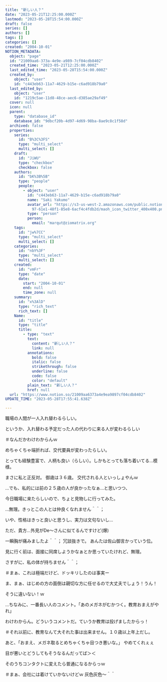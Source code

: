 ```yaml
---
title: "新しい人？"
date: "2023-05-21T12:25:00.000Z"
lastmod: "2023-05-28T15:54:00.000Z"
draft: false
series: []
authors: []
tags: []
categories: []
created: "2004-10-01"
NOTION_METADATA:
  object: "page"
  id: "21009aa6-373a-4e9e-a989-7cf04cdb8402"
  created_time: "2023-05-21T12:25:00.000Z"
  last_edited_time: "2023-05-28T15:54:00.000Z"
  created_by:
    object: "user"
    id: "c443eb63-11a7-4629-b15e-c6ad918b79a0"
  last_edited_by:
    object: "user"
    id: "1219c5ae-11d8-48ce-aec6-d385ae29af49"
  cover: null
  icon: null
  parent:
    type: "database_id"
    database_id: "9dbcf20b-4d97-4d69-98ba-8ae9c8c1f58d"
  archived: false
  properties:
    series:
      id: "B%3C%3FS"
      type: "multi_select"
      multi_select: []
    draft:
      id: "JiWU"
      type: "checkbox"
      checkbox: false
    authors:
      id: "bK%3B%5B"
      type: "people"
      people:
        - object: "user"
          id: "c443eb63-11a7-4629-b15e-c6ad918b79a0"
          name: "Saki Yakumo"
          avatar_url: "https://s3-us-west-2.amazonaws.com/public.notion-static.com/3ad1c4\
            97-61e1-48f1-85e8-6acf4c4fdb2d/maoh_icon_twitter_400x400.png"
          type: "person"
          person:
            email: "marqut@ziomatrix.org"
    tags:
      id: "jw%7CC"
      type: "multi_select"
      multi_select: []
    categories:
      id: "nbY%3F"
      type: "multi_select"
      multi_select: []
    created:
      id: "vmFr"
      type: "date"
      date:
        start: "2004-10-01"
        end: null
        time_zone: null
    summary:
      id: "x%3AlD"
      type: "rich_text"
      rich_text: []
    Name:
      id: "title"
      type: "title"
      title:
        - type: "text"
          text:
            content: "新しい人？"
            link: null
          annotations:
            bold: false
            italic: false
            strikethrough: false
            underline: false
            code: false
            color: "default"
          plain_text: "新しい人？"
          href: null
  url: "https://www.notion.so/21009aa6373a4e9ea9897cf04cdb8402"
UPDATE_TIME: "2023-05-28T17:55:41.638Z"

---
```

<link rel="stylesheet" href="https://cdn.jsdelivr.net/npm/katex@0.16.2/dist/katex.min.css" integrity="sha384-bYdxxUwYipFNohQlHt0bjN/LCpueqWz13HufFEV1SUatKs1cm4L6fFgCi1jT643X" crossorigin="anonymous">


職場の人間が一人入れ替わるらしい。


というか、入れ替わる予定だった人の代わりに来る人が変わるらしい


＃なんだかわけわからんｗ


めちゃくちゃ端折れば、交代要員が変わったらしい。


とっても経験豊富で、人柄も良い（らしい）。しかもとっても落ち着いてる…模様。


まさに私と正反対。 御歳は３６歳。 交代される人といっしょやんｗ


…でも、私的には前の２５歳の人が良かったなぁ…と思いつつ、


今日職場に来たらしいので、ちょと見物しに行ってみた。


…無理。きっとこの人とは仲良くなれません＾＾；


いや、性格はきっと良いと思うし、実力は文句ないし…


ただ、貴方…外見がDe～さんに似てるんですけど(爆)


一瞬胸が痛みましたよ＾＾； 冗談抜きで。 あんたは佐山御言かっていう位。


見に行く前は、面接に同席しようかなぁとか思っていたけれど、無理。


さすがに、私の体が持ちません＾＾；


＃まぁ、これは極端だけど、ドッキリしたのは事実ー


ま、まぁ、はじめの方の面倒は親切な方に任せるので大丈夫でしょう！うん！


そうに違いない！ｗ


…ちなみに、一番長い人のコメント。「あのメガネがむかつく。教育おまえがやれ」


わけわからん。どういうコメントだ。ていうか教育は投げましたからっ！


＃それ以前に、教育なんて大それた事は出来ません。１０歳以上年上だし。


あと、「おまえ、メガネ取るとめちゃくちゃ目つき悪いな。」 やめてくれぇぇ


目が悪いとどうしてもそうなるんだってば＞＜


そのうちコンタクトに変えたら普通になるからっｗ


＃まぁ、会社には着けていかないけどｗ 灰色灰色～＾＾

